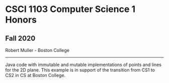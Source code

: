 #  CSCI 1103 Computer Science 1 Honors

## Fall 2020

Robert Muller - Boston College

---

Java code with immutable and mutable implementations of points and
lines for the 2D plane. This example is in support of the transition
from CS1 to CS2 in CS at Boston College.
